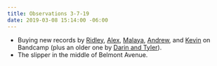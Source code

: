 ```yaml
---
title: Observations 3-7-19
date: 2019-03-08 15:14:00 -06:00
---
```


- Buying new records by [Ridley](https://poormoi.bandcamp.com/album/-), [Alex](https://joshuavirtue.bandcamp.com/album/post-faith-dialogues), [Malaya](https://side-action.bandcamp.com/album/demo), [Andrew](https://junglegreen.bandcamp.com/album/in-the-morning-im-so-down-and-all-that-i-want-is-your-love), and [Kevin](https://rubberbandgun.bandcamp.com/album/reach-out-and-take-it) on Bandcamp (plus an older one by [Darin and Tyler](https://tylerdamon.bandcamp.com/album/oninbo)).
- The slipper in the middle of Belmont Avenue.
